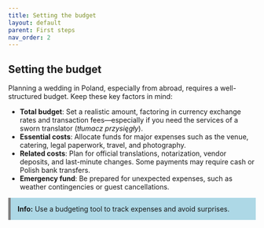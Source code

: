 ```yaml
---
title: Setting the budget
layout: default
parent: First steps
nav_order: 2
---
```

## Setting the budget

Planning a wedding in Poland, especially from abroad, requires a well-structured budget. Keep these key factors in mind:

- **Total budget**: Set a realistic amount, factoring in currency exchange rates and transaction fees—especially if you need the services of a sworn translator (*tłumacz przysięgły*).
- **Essential costs**: Allocate funds for major expenses such as the venue, catering, legal paperwork, travel, and photography.
- **Related costs**: Plan for official translations, notarization, vendor deposits, and last-minute changes. Some payments may require cash or Polish bank transfers.
- **Emergency fund**: Be prepared for unexpected expenses, such as weather contingencies or guest cancellations.
<div style="background-color: #add8e6; border-left: 5px solid grey; padding: 1em; margin: 1em 0;">
<strong>Info:</strong> Use a budgeting tool to track expenses and avoid surprises.
</div>
